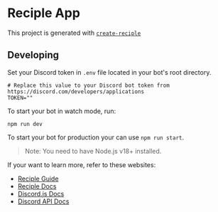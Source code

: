 # Reciple App

This project is generated with [`create-reciple`](https://npmjs.org/package/create-reciple)

## Developing

Set your Discord token in `.env` file located in your bot's root directory.

```properties
# Replace this value to your Discord bot token from https://discord.com/developers/applications
TOKEN=""
```

To start your bot in watch mode, run:

```
npm run dev
```

To start your bot for production your can use `npm run start`.

> Note: You need to have Node.js v18+ installed.

If your want to learn more, refer to these websites:

- [Reciple Guide](https://reciple.js.org/guide)
- [Reciple Docs](https://reciple.js.org/docs)
- [Discord.js Docs](https://discord.js.org/#/)
- [Discord API Docs](https://discord.com/developers/docs)
